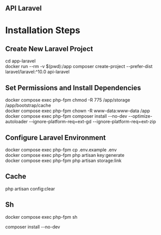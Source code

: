 ## API Laravel

# Installation Steps

## Create New Laravel Project
cd app-laravel  
docker run --rm -v $(pwd):/app composer create-project --prefer-dist laravel/laravel:^10.0 api-laravel  

## Set Permissions and Install Dependencies
docker compose exec php-fpm chmod -R 775 /app/storage /app/bootstrap/cache  
docker compose exec php-fpm chown -R www-data:www-data /app  
docker compose exec php-fpm composer install --no-dev --optimize-autoloader --ignore-platform-req=ext-gd --ignore-platform-req=ext-zip  

## Configure Laravel Environment
docker compose exec php-fpm cp .env.example .env  
docker compose exec php-fpm php artisan key:generate  
docker compose exec php-fpm php artisan storage:link  

## Cache
php artisan config:clear  

## Sh
docker compose exec php-fpm sh

composer install --no-dev
